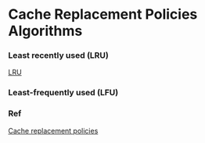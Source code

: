 # Cache Replacement Policies Algorithms
### Least recently used (LRU)
[LRU](lru.go)

### Least-frequently used (LFU)

### Ref
[Cache replacement policies](https://en.wikipedia.org/wiki/Cache_replacement_policies)
